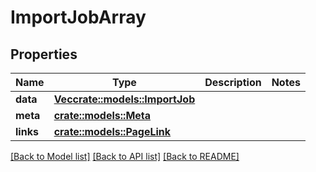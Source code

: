 # ImportJobArray

## Properties

Name | Type | Description | Notes
------------ | ------------- | ------------- | -------------
**data** | [**Vec<crate::models::ImportJob>**](ImportJob.md) |  | 
**meta** | [**crate::models::Meta**](Meta.md) |  | 
**links** | [**crate::models::PageLink**](PageLink.md) |  | 

[[Back to Model list]](../README.md#documentation-for-models) [[Back to API list]](../README.md#documentation-for-api-endpoints) [[Back to README]](../README.md)


